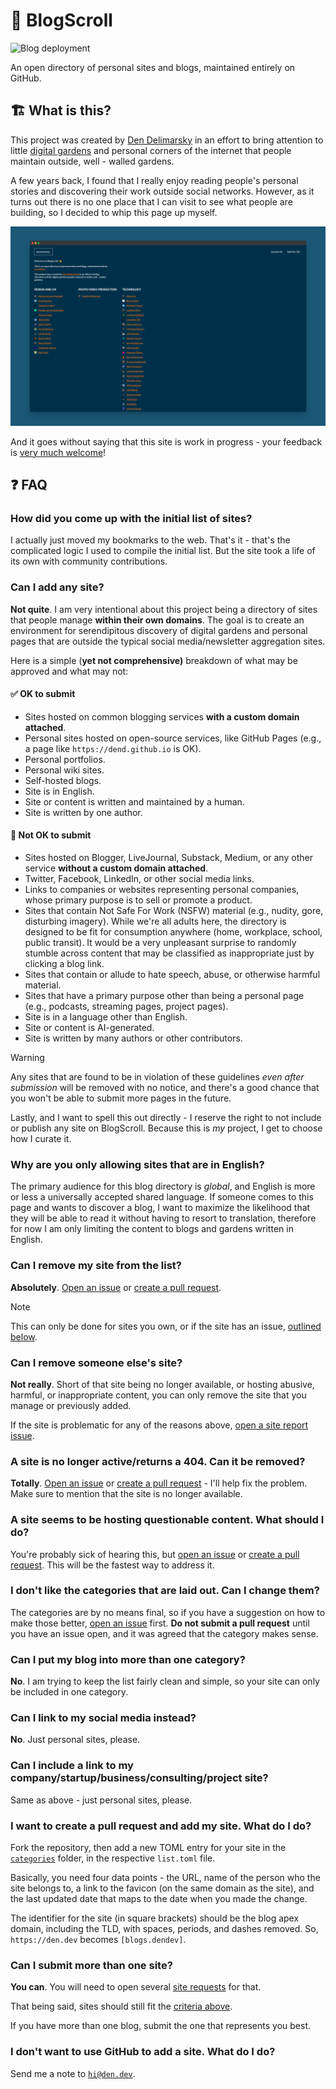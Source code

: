 # 📜 BlogScroll

![Blog deployment](https://github.com/blogscroll/blogscroll/workflows/Blog%20deployment/badge.svg)

An open directory of personal sites and blogs, maintained entirely on GitHub.

## 🏗 What is this?

This project was created by [Den Delimarsky](https://den.dev/) in an effort to bring attention to little [digital gardens](https://maggieappleton.com/garden-history) and personal corners of the internet that people maintain outside, well - walled gardens.

A few years back, I found that I really enjoy reading people's personal stories and discovering their work outside social networks. However, as it turns out there is no one place that I can visit to see what people are building, so I decided to whip this page up myself.

![A screenshot of the BlogScroll project](screenshot.png)

And it goes without saying that this site is work in progress - your feedback is [very much welcome](https://github.com/blogscroll/blogscroll/issues)!

## ❓ FAQ

### How did you come up with the initial list of sites?

I actually just moved my bookmarks to the web. That's it - that's the complicated logic I used to compile the initial list. But the site took a life of its own with community contributions.

### Can I add any site?

**Not quite**. I am very intentional about this project being a directory of sites that people manage **within their own domains**. The goal is to create an environment for serendipitous discovery of digital gardens and personal pages that are outside the typical social media/newsletter aggregation sites.

Here is a simple (**yet not comprehensive)** breakdown of what may be approved and what may not:

#### ✅ OK to submit

- Sites hosted on common blogging services **with a custom domain attached**.
- Personal sites hosted on open-source services, like GitHub Pages (e.g., a page like `https://dend.github.io` is OK).
- Personal portfolios.
- Personal wiki sites.
- Self-hosted blogs.
- Site is in English.
- Site or content is written and maintained by a human.
- Site is written by one author.

#### 🛑 Not OK to submit

- Sites hosted on Blogger, LiveJournal, Substack, Medium, or any other service **without a custom domain attached**.
- Twitter, Facebook, LinkedIn, or other social media links.
- Links to companies or websites representing personal companies, whose primary purpose is to sell or promote a product.
- Sites that contain Not Safe For Work (NSFW) material (e.g., nudity, gore, disturbing imagery). While we're all adults here, the directory is designed to be fit for consumption anywhere (home, workplace, school, public transit). It would be a very unpleasant surprise to randomly stumble across content that may be classified as inappropriate just by clicking a blog link.
- Sites that contain or allude to hate speech, abuse, or otherwise harmful material.
- Sites that have a primary purpose other than being a personal page (e.g., podcasts, streaming pages, project pages).
- Site is in a language other than English.
- Site or content is AI-generated.
- Site is written by many authors or other contributors.

>[!WARNING]
>Any sites that are found to be in violation of these guidelines _even after submission_ will be removed with no notice, and there's a good chance that you won't be able to submit more pages in the future.

Lastly, and I want to spell this out directly - I reserve the right to not include or publish any site on BlogScroll. Because this is _my_ project, I get to choose how I curate it.

### Why are you only allowing sites that are in English?

The primary audience for this blog directory is _global_, and English is more or less a universally accepted shared language. If someone comes to this page and wants to discover a blog, I want to maximize the likelihood that they will be able to read it without having to resort to translation, therefore for now I am only limiting the content to blogs and gardens written in English.

### Can I remove my site from the list?

**Absolutely**. [Open an issue](https://github.com/blogscroll/blogscroll/issues/new?assignees=dend&labels=bug%2Cneeds-triage&projects=&template=4-report-url.yml&title=%5BURL+Report%5D%3A+) or [create a pull request](https://github.com/blogscroll/blogscroll/pulls).

>[!NOTE]
>This can only be done for sites you own, or if the site has an issue, [outlined below](#can-i-remove-someone-elses-site).

### Can I remove someone else's site?

**Not really**. Short of that site being no longer available, or hosting abusive, harmful, or inappropriate content, you can only remove the site that you manage or previously added.

If the site is problematic for any of the reasons above, [open a site report issue](https://github.com/blogscroll/blogscroll/issues/new?assignees=dend&labels=bug%2Cneeds-triage&projects=&template=4-report-url.yml&title=%5BURL+Report%5D%3A+).

### A site is no longer active/returns a 404. Can it be removed?

**Totally**. [Open an issue](https://github.com/blogscroll/blogscroll/issues/new?assignees=dend&labels=bug%2Cneeds-triage&projects=&template=4-report-url.yml&title=%5BURL+Report%5D%3A+) or [create a pull request](https://github.com/blogscroll/blogscroll/pulls) - I'll help fix the problem. Make sure to mention that the site is no longer available.

### A site seems to be hosting questionable content. What should I do?

You're probably sick of hearing this, but [open an issue](https://github.com/blogscroll/blogscroll/issues/new?assignees=dend&labels=bug%2Cneeds-triage&projects=&template=4-report-url.yml&title=%5BURL+Report%5D%3A+) or [create a pull request](https://github.com/blogscroll/blogscroll/pulls). This will be the fastest way to address it.

### I don't like the categories that are laid out. Can I change them?

The categories are by no means final, so if you have a suggestion on how to make those better, [open an issue](https://github.com/blogscroll/blogscroll/issues) first. **Do not submit a pull request** until you have an issue open, and it was agreed that the category makes sense.

### Can I put my blog into more than one category?

**No**. I am trying to keep the list fairly clean and simple, so your site can only be included in one category.

### Can I link to my social media instead?

**No**. Just personal sites, please.

### Can I include a link to my company/startup/business/consulting/project site?

Same as above - just personal sites, please.

### I want to create a pull request and add my site. What do I do?

Fork the repository, then add a new TOML entry for your site in the [`categories`](https://github.com/blogscroll/blogscroll/tree/main/web/data/categories) folder, in the respective `list.toml` file.

Basically, you need four data points - the URL, name of the person who the site belongs to, a link to the favicon (on the same domain as the site), and the last updated date that maps to the date when you made the change.

The identifier for the site (in square brackets) should be the blog apex domain, including the TLD, with spaces, periods, and dashes removed. So, `https://den.dev` becomes `[blogs.dendev]`.

### Can I submit more than one site?

**You can**. You will need to open several [site requests](https://github.com/blogscroll/blogscroll/issues/new?assignees=dend&labels=enhancement%2Cneeds-triage&projects=&template=1-site-request.yml&title=%5BSite+Request%5D%3A+) for that.

That being said, sites should still fit the [criteria above](#can-i-add-any-site).

If you have more than one blog, submit the one that represents you best.

### I don't want to use GitHub to add a site. What do I do?

Send me a note to [`hi@den.dev`](mailto:hi@den.dev?subject=BlogScroll%20Requests%20and%20Questions).
